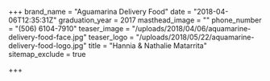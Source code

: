 +++
brand_name = "Aguamarina Delivery Food"
date = "2018-04-06T12:35:31Z"
graduation_year = 2017
masthead_image = ""
phone_number = "(506) 6104-7910"
teaser_image = "/uploads/2018/04/06/aquamarine-delivery-food-face.jpg"
teaser_logo = "/uploads/2018/05/22/aquamarine-delivery-food-logo.jpg"
title = "Hannia & Nathalie Matarrita"
sitemap_exclude = true

+++
